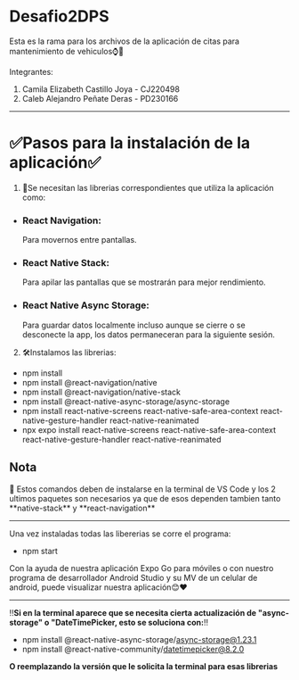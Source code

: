 # Desafio2DPS
Esta es la rama para los archivos de la aplicación de citas para mantenimiento de vehiculos⌚🚗

Integrantes:

1. Camila Elizabeth Castillo Joya - CJ220498
2. Caleb Alejandro Peñate Deras - PD230166


*****************************************************************************************************
<h1>✅Pasos para la instalación de la aplicación✅</h1>

1. 🧰Se necesitan las librerias correspondientes que utiliza la aplicación como:
- <h3>React Navigation:</h3>Para movernos entre pantallas.
- <h3>React Native Stack:</h3>Para apilar las pantallas que se mostrarán para mejor rendimiento.
- <h3>React Native Async Storage:</h3>Para guardar datos localmente incluso aunque se cierre o se desconecte la app, los datos permaneceran para la siguiente sesión.

2. 🛠️Instalamos las librerias:
- npm install
- npm install @react-navigation/native
- npm install @react-navigation/native-stack
- npm install @react-native-async-storage/async-storage
- npm install react-native-screens react-native-safe-area-context react-native-gesture-handler react-native-reanimated
- npx expo install react-native-screens react-native-safe-area-context react-native-gesture-handler react-native-reanimated
   
<h2>Nota</h2>🚌
Estos comandos deben de instalarse en la terminal de VS Code y los 2 ultimos paquetes son necesarios ya que de esos dependen tambien tanto **native-stack** y **react-navigation**

***********************************************************************************************************************************************************************************

Una vez instaladas todas las libererias se corre el programa:
- npm start

Con la ayuda de nuestra aplicación Expo Go para móviles o con nuestro programa de desarrollador Android Studio y su MV de un celular de android, puede visualizar nuestra aplicación😊❤️

*********************************************************************************************
‼️**Si en la terminal aparece que se necesita cierta actualización de "async-storage" o "DateTimePicker, esto se soluciona con:**‼️
- npm install @react-native-async-storage/async-storage@1.23.1
- npm install @react-native-community/datetimepicker@8.2.0

**O reemplazando la versión que le solicita la terminal para esas librerias**
